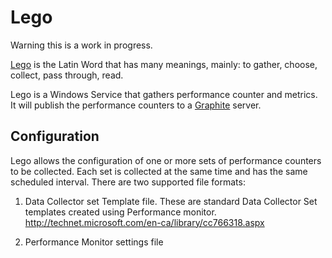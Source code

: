 Lego
====
Warning this is a work in progress.

[Lego](http://www.latinwordlist.com/latin-words/lego-16886571.htm) is the Latin Word that has many meanings, mainly: to gather, choose, collect, pass through, read.

Lego is a Windows Service that gathers performance counter and metrics.  It will publish the performance counters to a [Graphite](http://graphite.readthedocs.org/en/latest/overview.html) server.

## Configuration

Lego allows the configuration of one or more sets of performance counters to be collected.  Each set is collected at the same time and has the same scheduled interval. There are two supported file formats:

1. Data Collector set Template file. These are standard Data Collector Set templates created using Performance monitor. http://technet.microsoft.com/en-ca/library/cc766318.aspx

2. Performance Monitor settings file

